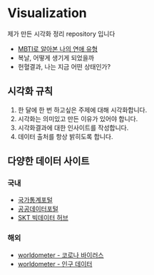 # Visualization
제가 만든 시각화 정리 repository 입니다

- [MBTI로 알아본 나의 연애 유형](https://github.com/JONGSKY/Visualization/tree/master/Love_MBTI)
- 복날, 어떻게 생기게 되었을까
- 헌혈결과, 나는 지금 어떤 상태인가?

## 시각화 규칙
1. 한 달에 한 번 하고싶은 주제에 대해 시각화합니다.
2. 시각화는 의미있고 만든 이유가 있어야 합니다.
3. 시각화결과에 대한 인사이트를 작성합니다.
4. 데이터 출처를 항상 밝히도록 합니다.

## 다양한 데이터 사이트
  ### 국내
  - [국가통계포털](http://kosis.kr/index/index.do)
  - [공공데이터포털](https://www.data.go.kr/)
  - [SKT 빅데이터 허브](https://www.bigdatahub.co.kr/index.do)
  ### 해외
  - [worldometer - 코로나 바이러스](https://www.worldometers.info/coronavirus/)
  - [worldometer - 인구 데이터](https://www.worldometers.info/world-population/)  
